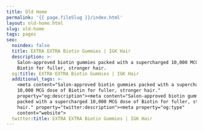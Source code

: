 ```yaml
---
title: Old Home
permalink: '{{ page.fileSlug }}/index.html'
layout: old-home.html
slug: old-home
tags: pages
seo:
  noindex: false
  title: EXTRA EXTRA Biotin Gummies | IGK Hair
  description: >-
    Salon-approved biotin gummies packed with a supercharged 10,000 MCG dose of
    Biotin for fuller, stronger hair.
  og:title: EXTRA EXTRA Biotin Gummies | IGK Hair
  additional_tags: >-
    <meta content="Salon-approved biotin gummies packed with a supercharged
    10,000 MCG dose of Biotin for fuller, stronger hair."
    property="og:description"><meta content="Salon-approved biotin gummies
    packed with a supercharged 10,000 MCG dose of Biotin for fuller, stronger
    hair." property="twitter:description"><meta property="og:type"
    content="website">
  twitter:title: EXTRA EXTRA Biotin Gummies | IGK Hair
---
```



